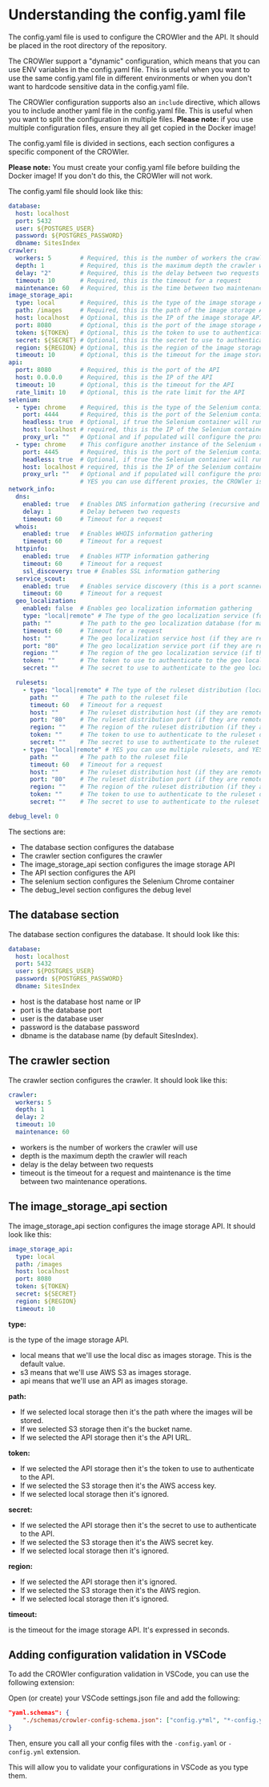 # Understanding the config.yaml file

The config.yaml file is used to configure the CROWler and the API. It should be
placed in the root directory of the repository.

The CROWler support a "dynamic" configuration, which means that you can use ENV
variables in the config.yaml file. This is useful when you want to use the same
config.yaml file in different environments or when you don't want to hardcode
sensitive data in the config.yaml file.

The CROWler configuration supports also an `include` directive, which allows you
to include another yaml file in the config.yaml file. This is useful when you
want to split the configuration in multiple files.
**Please note:** if you use multiple configuration files, ensure they all get copied
in the Docker image!

The config.yaml file is divided in sections, each section configures a specific
component of the CROWler.

**Please note:** You must create your config.yaml file before building the Docker
image! If you don't do this, the CROWler will not work.

The config.yaml file should look like this:

```yaml
database:
  host: localhost
  port: 5432
  user: ${POSTGRES_USER}
  password: ${POSTGRES_PASSWORD}
  dbname: SitesIndex
crawler:
  workers: 5        # Required, this is the number of workers the crawler will use
  depth: 1          # Required, this is the maximum depth the crawler will reach (0 for no limit)
  delay: "2"        # Required, this is the delay between two requests (this is important to avoid being banned by the target website, you can also use remote(x,y) to use a random delay between x and y seconds)
  timeout: 10       # Required, this is the timeout for a request
  maintenance: 60   # Required, this is the time between two maintenance operations (in seconds)
image_storage_api:
  type: local       # Required, this is the type of the image storage API
  path: /images     # Required, this is the path of the image storage API
  host: localhost   # Optional, this is the IP of the image storage API
  port: 8080        # Optional, this is the port of the image storage API
  token: ${TOKEN}   # Optional, this is the token to use to authenticate to the image storage API
  secret: ${SECRET} # Optional, this is the secret to use to authenticate to the image storage API
  region: ${REGION} # Optional, this is the region of the image storage API
  timeout: 10       # Optional, this is the timeout for the image storage API
api:
  port: 8080        # Required, this is the port of the API
  host: 0.0.0.0     # Required, this is the IP of the API
  timeout: 10       # Optional, this is the timeout for the API
  rate_limit: 10    # Optional, this is the rate limit for the API
selenium:
  - type: chrome    # Required, this is the type of the Selenium container
    port: 4444      # Required, this is the port of the Selenium container
    headless: true  # Optional, if true the Selenium container will run in headless mode (not recommended)
    host: localhost # required, this is the IP of the Selenium container
    proxy_url: ""   # Optional and if populated will configure the proxy for the selenium container
  - type: chrome    # This configure another instance of the Selenium container (useful for parallel crawling)
    port: 4445      # Required, this is the port of the Selenium container
    headless: true  # Optional, if true the Selenium container will run in headless mode (not recommended)
    host: localhost # required, this is the IP of the Selenium container
    proxy_url: ""   # Optional and if populated will configure the proxy for the selenium container
                    # YES you can use different proxies, the CROWler is not a toy ;)
network_info:
  dns:
    enabled: true   # Enables DNS information gathering (recursive and authoritative)
    delay: 1        # Delay between two requests
    timeout: 60     # Timeout for a request
  whois:
    enabled: true   # Enables WHOIS information gathering
    timeout: 60     # Timeout for a request
  httpinfo:
    enabled: true   # Enables HTTP information gathering
    timeout: 60     # Timeout for a request
    ssl_discovery: true # Enables SSL information gathering
  service_scout:
    enabled: true   # Enables service discovery (this is a port scanner, use with caution!)
    timeout: 60     # Timeout for a request
  geo_localization:
    enabled: false  # Enables geo localization information gathering
    type: "local|remote" # The type of the geo localization service (for local it uses maxmind, for remote it uses an IP2Location API)
    path: ""        # The path to the geo localization database (for maxmind)
    timeout: 60     # Timeout for a request
    host: ""        # The geo localization service host (if they are remote)
    port: "80"      # The geo localization service port (if they are remote)
    region: ""      # The region of the geo localization service (if they are remote)
    token: ""       # The token to use to authenticate to the geo localization service (if they are remote)
    secret: ""      # The secret to use to authenticate to the geo localization service (if they are remote)

  rulesets:
    - type: "local|remote" # The type of the ruleset distribution (local or remote)
      path: ""      # The path to the ruleset file
      timeout: 60   # Timeout for a request
      host: ""      # The ruleset distribution host (if they are remote)
      port: "80"    # The ruleset distribution port (if they are remote)
      region: ""    # The region of the ruleset distribution (if they are remote)
      token: ""     # The token to use to authenticate to the ruleset distribution (if they are remote)
      secret: ""    # The secret to use to authenticate to the ruleset distribution (if they are remote)
    - type: "local|remote" # YES you can use multiple rulesets, and YES mix of local and remote too!
      path: ""      # The path to the ruleset file
      timeout: 60   # Timeout for a request
      host: ""      # The ruleset distribution host (if they are remote)
      port: "80"    # The ruleset distribution port (if they are remote)
      region: ""    # The region of the ruleset distribution (if they are remote)
      token: ""     # The token to use to authenticate to the ruleset distribution (if they are remote)
      secret: ""    # The secret to use to authenticate to the ruleset distribution (if they are remote)

debug_level: 0
```

The sections are:

- The database section configures the database
- The crawler section configures the crawler
- The image_storage_api section configures the image storage API
- The API section configures the API
- The selenium section configures the Selenium Chrome container
- The debug_level section configures the debug level

## The database section

The database section configures the database. It should look like this:

```yaml
database:
  host: localhost
  port: 5432
  user: ${POSTGRES_USER}
  password: ${POSTGRES_PASSWORD}
  dbname: SitesIndex
```

- host is the database host name or IP
- port is the database port
- user is the database user
- password is the database password
- dbname is the database name (by default SitesIndex).

## The crawler section

The crawler section configures the crawler. It should look like this:

```yaml
crawler:
  workers: 5
  depth: 1
  delay: 2
  timeout: 10
  maintenance: 60
```

- workers is the number of workers the crawler will use
- depth is the maximum depth the crawler will reach
- delay is the delay between two requests
- timeout is the timeout for a request and maintenance is the time
between two maintenance operations.

## The image_storage_api section

The image_storage_api section configures the image storage API. It should look
like this:

```yaml
image_storage_api:
  type: local
  path: /images
  host: localhost
  port: 8080
  token: ${TOKEN}
  secret: ${SECRET}
  region: ${REGION}
  timeout: 10
```

**type:**

is the type of the image storage API.

- local means that we'll use the local disc as images storage. This is the
default value.
- s3 means that we'll use AWS S3 as images storage.
- api means that we'll use an API as images storage.

**path:**

- If we selected local storage then it's the path where the images will
be stored.
- If we selected S3 storage then it's the bucket name.
- If we selected the API storage then it's the API URL.

**token:**

- If we selected the API storage then it's the token to use to authenticate
to the API.
- If we selected the S3 storage then it's the AWS access key.
- If we selected local storage then it's ignored.

**secret:**

- If we selected the API storage then it's the secret to use to
authenticate to the API.
- If we selected the S3 storage then it's the AWS secret key.
- If we selected local storage then it's ignored.

**region:**

- If we selected the API storage then it's ignored.
- If we selected the S3 storage then it's the AWS region.
- If we selected local storage then it's ignored.

**timeout:**

is the timeout for the image storage API. It's expressed in seconds.

## Adding configuration validation in VSCode

To add the CROWler configuration validation in VSCode, you can use the
following extension:

Open (or create) your VSCode settings.json file and add the following:

```json
"yaml.schemas": {
    "./schemas/crowler-config-schema.json": ["config.y*ml", "*-config.y*ml"],
}
```

Then, ensure you call all your config files with the `-config.yaml` or
`-config.yml` extension.

This will allow you to validate your configurations in VSCode as you type them.
